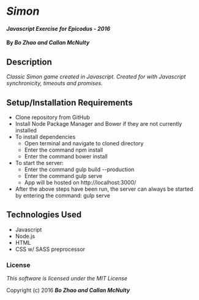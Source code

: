 # _Simon_

#### _Javascript Exercise for Epicodus - 2016_

#### By _**Bo Zhao and Callan McNulty**_

## Description

_Classic Simon game created in Javascript. Created for with Javascript synchronicity, timeouts and promises._

## Setup/Installation Requirements

* Clone repository from GitHub
* Install Node Package Manager and Bower if they are not currently installed
* To install dependencies
  * Open terminal and navigate to cloned directory
  * Enter the command npm install
  * Enter the command bower install
* To start the server:
  * Enter the command gulp build --production
  * Enter the command gulp serve
  * App will be hosted on http://localhost:3000/
* After the above steps have been run, the server can always be started by entering the command: gulp serve

## Technologies Used

* Javascript
* Node.js
* HTML
* CSS w/ SASS preprocessor

### License

*This software is licensed under the MIT License*

Copyright (c) 2016 **_Bo Zhao and Callan McNulty_**
